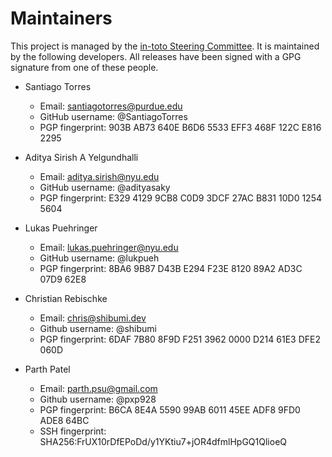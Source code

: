 # Maintainers

This project is managed by the
[in-toto Steering Committee](https://github.com/in-toto/community/blob/main/GOVERNANCE.md).
It is maintained by the following developers. All releases have been signed with
a GPG signature from one of these people.

* Santiago Torres
    * Email: santiagotorres@purdue.edu
    * GitHub username: @SantiagoTorres
    * PGP fingerprint: 903B AB73 640E B6D6 5533  EFF3 468F 122C E816 2295

* Aditya Sirish A Yelgundhalli
    * Email: aditya.sirish@nyu.edu
    * GitHub username: @adityasaky
    * PGP fingerprint: E329 4129 9CB8 C0D9 3DCF 27AC B831 10D0 1254 5604

* Lukas Puehringer
    * Email: lukas.puehringer@nyu.edu
    * GitHub username: @lukpueh
    * PGP fingerprint: 8BA6 9B87 D43B E294 F23E  8120 89A2 AD3C 07D9 62E8

* Christian Rebischke
    * Email: chris@shibumi.dev
    * Github username: @shibumi
    * PGP fingerprint: 6DAF 7B80 8F9D F251 3962  0000 D214 61E3 DFE2 060D

* Parth Patel
    * Email: parth.psu@gmail.com
    * Github username: @pxp928
    * PGP fingerprint: B6CA 8E4A 5590 99AB 6011  45EE ADF8 9FD0 ADE8 64BC
    * SSH fingerprint: SHA256:FrUX10rDfEPoDd/y1YKtiu7+jOR4dfmlHpGQ1QlioeQ
